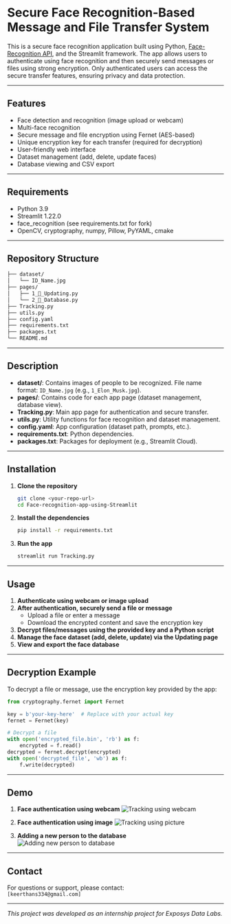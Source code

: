 # Secure Face Recognition-Based Message and File Transfer System

This is a secure face recognition application built using Python, [Face-Recognition API](https://github.com/ageitgey/face_recognition), and the Streamlit framework. The app allows users to authenticate using face recognition and then securely send messages or files using strong encryption. Only authenticated users can access the secure transfer features, ensuring privacy and data protection.

---

## Features

- Face detection and recognition (image upload or webcam)
- Multi-face recognition
- Secure message and file encryption using Fernet (AES-based)
- Unique encryption key for each transfer (required for decryption)
- User-friendly web interface
- Dataset management (add, delete, update faces)
- Database viewing and CSV export

---

## Requirements 
- Python 3.9
- Streamlit 1.22.0
- face_recognition (see requirements.txt for fork)
- OpenCV, cryptography, numpy, Pillow, PyYAML, cmake

---

## Repository Structure
```bash
├── dataset/
│   └── ID_Name.jpg
├── pages/
│   ├── 1_🔧_Updating.py
│   └── 2_💾_Database.py
├── Tracking.py
├── utils.py
├── config.yaml 
├── requirements.txt
├── packages.txt
└── README.md
```

---

## Description

- **dataset/**: Contains images of people to be recognized. File name format: `ID_Name.jpg` (e.g., `1_Elon_Musk.jpg`).
- **pages/**: Contains code for each app page (dataset management, database view).
- **Tracking.py**: Main app page for authentication and secure transfer.
- **utils.py**: Utility functions for face recognition and dataset management.
- **config.yaml**: App configuration (dataset path, prompts, etc.).
- **requirements.txt**: Python dependencies.
- **packages.txt**: Packages for deployment (e.g., Streamlit Cloud).

---

## Installation

1. **Clone the repository**
    ```bash
    git clone <your-repo-url>
    cd Face-recognition-app-using-Streamlit
    ```

2. **Install the dependencies**
    ```bash
    pip install -r requirements.txt
    ```

3. **Run the app**
    ```bash
    streamlit run Tracking.py
    ```

---

## Usage

1. **Authenticate using webcam or image upload**
2. **After authentication, securely send a file or message**
   - Upload a file or enter a message
   - Download the encrypted content and save the encryption key
3. **Decrypt files/messages using the provided key and a Python script**
4. **Manage the face dataset (add, delete, update) via the Updating page**
5. **View and export the face database**

---

## Decryption Example

To decrypt a file or message, use the encryption key provided by the app:

```python
from cryptography.fernet import Fernet

key = b'your-key-here'  # Replace with your actual key
fernet = Fernet(key)

# Decrypt a file
with open('encrypted_file.bin', 'rb') as f:
    encrypted = f.read()
decrypted = fernet.decrypt(encrypted)
with open('decrypted_file', 'wb') as f:
    f.write(decrypted)
```

---

## Demo

1. **Face authentication using webcam**
    ![Tracking using webcam](assets/webcam.gif) 

2. **Face authentication using image**
    ![Tracking using picture](assets/tracking.png)

3. **Adding a new person to the database**
    ![Adding new person to database](assets/adding.png)

---

## Contact

For questions or support, please contact:  
`[keerthans334@gmail.com]`

---

*This project was developed as an internship project for Exposys Data Labs.*
